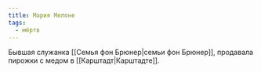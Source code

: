 ```yaml
---
title: Мария Мелоне
tags:
  - мёртв
---
```

Бывшая служанка [[Семья фон Брюнер|семьи фон Брюнер]], продавала пирожки с медом в [[Карштадт|Карштадте]].